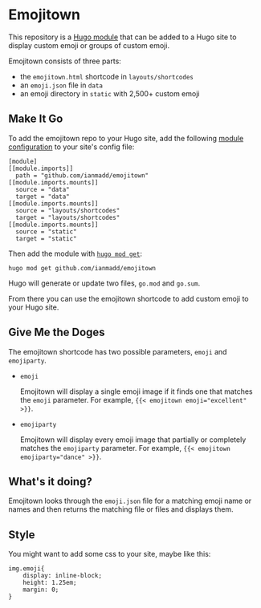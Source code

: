 # Emojitown

This repository is a [Hugo module](https://gohugo.io/hugo-modules/)
that can be added to a Hugo site to display custom emoji or groups of custom emoji.

Emojitown consists of three parts:

- the `emojitown.html` shortcode in `layouts/shortcodes`
- an `emoji.json` file in `data`
- an emoji directory in `static` with 2,500+ custom emoji

## Make It Go

To add the emojitown repo to your Hugo site, add the following [module configuration](https://gohugo.io/hugo-modules/configuration/) to your site's config file:

```
[module]
[[module.imports]]
  path = "github.com/ianmadd/emojitown"
[[module.imports.mounts]]
  source = "data"
  target = "data"
[[module.imports.mounts]]
  source = "layouts/shortcodes"
  target = "layouts/shortcodes"
[[module.imports.mounts]]
  source = "static"
  target = "static"
```

Then add the module with [`hugo mod get`](https://gohugo.io/commands/hugo_mod_get/#hugo-mod-get):

```
hugo mod get github.com/ianmadd/emojitown
```

Hugo will generate or update two files, `go.mod` and `go.sum`.

From there you can use the emojitown shortcode to add custom emoji to your
Hugo site.

## Give Me the Doges

The emojitown shortcode has two possible parameters, `emoji` and `emojiparty`.

- `emoji`

  Emojitown will display a single emoji image if it finds one that matches the `emoji` parameter. For example, `{{< emojitown emoji="excellent" >}}`.

- `emojiparty`

  Emojitown will display every emoji image that partially or completely matches the
`emojiparty` parameter. For example, `{{< emojitown emojiparty="dance" >}}`.

## What's it doing?

Emojitown looks through the `emoji.json` file for a matching emoji name or names and then returns the matching file or files and displays them.

## Style

You might want to add some css to your site, maybe like this:

```
img.emoji{
    display: inline-block;
    height: 1.25em;
    margin: 0;
}
```
